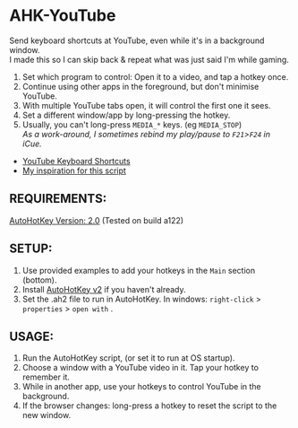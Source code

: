 # AHK-YouTube
Send keyboard shortcuts at YouTube, even while it's in a background window.
<br>
I made this so I can skip back & repeat what was just said I'm while gaming.

1. Set which program to control: Open it to a video, and tap a hotkey once.
2. Continue using other apps in the foreground, but don't minimise YouTube.
3. With multiple YouTube tabs open, it will control the first one it sees.
4. Set a different window/app by long-pressing the hotkey.
5. Usually, you can't long-press `MEDIA_*` keys. (eg `MEDIA_STOP`)<br>
      *As a work-around, I sometimes rebind my play/pause to `F21`>`F24` in iCue.*



 * [YouTube Keyboard Shortcuts](https://support.google.com/youtube/answer/7631406)
 * [My inspiration for this script](https://www.reddit.com/r/AutoHotkey/comments/4c6h42/YT/d1fqr72/)

## REQUIREMENTS:
[AutoHotKey Version: 2.0](https://www.autohotkey.com/v2/) (Tested on build a122)

## SETUP:

1. Use provided examples to add your hotkeys in the `Main` section (bottom).
2. Install [AutoHotKey v2](https://www.autohotkey.com/v2/) if you haven't already.
3. Set the .ah2 file to run in AutoHotKey. In windows: `right-click` > `properties` > `open with` .

## USAGE:
1. Run the AutoHotKey script, (or set it to run at OS startup).
2. Choose a window with a YouTube video in it. Tap your hotkey to remember it.
3. While in another app, use your hotkeys to control YouTube in the background.
4. If the browser changes: long-press a hotkey to reset the script to the new window.